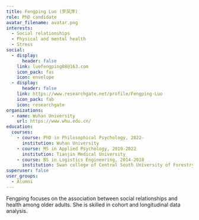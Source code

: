 ```yaml
---
title: Fengping Luo (罗凤萍)
role: PhD candidate
avatar_filename: avatar.png
interests:
  - Social relationships
  - Physical and mental health
  - Stress
social:
  - display:
      header: false
    link: luofengping08@163.com
    icon_pack: fas
    icon: envelope
  - display:
      header: false
    link: https://www.researchgate.net/profile/Fengping-Luo
    icon_pack: fab
    icon: researchgate
organizations:
  - name: Wuhan University
    url: https://www.whu.edu.cn/
education:
  courses:
    - course: PhD in Philosophical Psychology, 2022-
      institution: Wuhan University
    - course: MS in Applied Psychology, 2019-2022
      institution: Tianjin Medical University
    - course: BS in Logistics Engineering, 2014-2018
      institution: Swan college of Central South University of Forestry and Technology
superuser: false
user_groups:
  - Alumni
---
```

Fengping focuses on the association between social relationships and health among older adults. She is skilled in cohort and longitudinal data analysis.